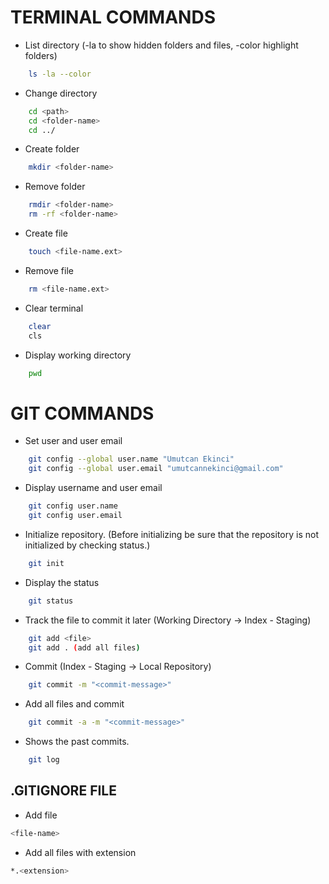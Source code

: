 # TERMINAL COMMANDS

- List directory (-la to show hidden folders and files, -color highlight folders)
``` bash
    ls -la --color 
```

- Change directory
``` bash
    cd <path>
    cd <folder-name>
    cd ../
```

- Create folder
``` bash
    mkdir <folder-name>
```

- Remove folder
``` bash
    rmdir <folder-name>
    rm -rf <folder-name>
```

- Create file
``` bash
    touch <file-name.ext>   
```

- Remove file
``` bash
    rm <file-name.ext>
```

- Clear terminal
``` bash
    clear
    cls
```

- Display working directory
``` bash
    pwd
```

# GIT COMMANDS

- Set user and user email
``` bash
    git config --global user.name "Umutcan Ekinci"
    git config --global user.email "umutcannekinci@gmail.com"
```

- Display username and user email
``` bash
    git config user.name
    git config user.email
```

- Initialize repository. (Before initializing be sure that the repository is not initialized by checking status.)
``` bash
    git init
```

- Display the status
``` bash
    git status
```

- Track the file to commit it later (Working Directory -> Index - Staging)
``` bash
    git add <file>
    git add . (add all files)
```

- Commit (Index - Staging -> Local Repository)
``` bash
    git commit -m "<commit-message>"
```

- Add all files and commit 
``` bash
    git commit -a -m "<commit-message>"
```

- Shows the past commits.
``` bash
    git log
```

## .GITIGNORE FILE
- Add file
``` bash
<file-name>
```

- Add all files with extension
``` bash
*.<extension> 
```